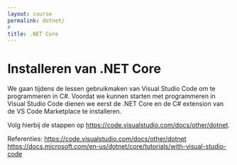```yaml
---
layout: course
permalink: dotnet/
#
title: .NET Core
---
```

# Installeren van .NET Core

We gaan tijdens de lessen gebruikmaken van Visual Studio Code om te programmeren in C#.
Voordat we kunnen starten met programmeren in Visual Studio Code dienen we eerst de .NET Core en de C# extension van de VS Code Marketplace te installeren.

Volg hierbij de stappen op https://code.visualstudio.com/docs/other/dotnet.


Referenties:
https://code.visualstudio.com/docs/other/dotnet
https://docs.microsoft.com/en-us/dotnet/core/tutorials/with-visual-studio-code